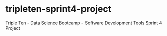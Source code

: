# tripleten-sprint4-project
Triple Ten - Data Science Bootcamp - Software Development Tools Sprint 4 Project
